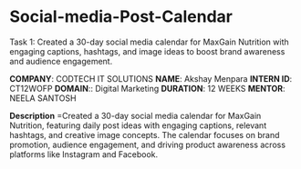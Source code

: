 # Social-media-Post-Calendar
Task 1: Created a 30-day social media calendar for MaxGain Nutrition with engaging captions, hashtags, and image ideas to boost brand awareness and audience engagement.

**COMPANY**: CODTECH IT SOLUTIONS
**NAME**: Akshay Menpara
**INTERN ID**: CT12WOFP
**DOMAIN**:: Digital Marketing
**DURATION**: 12 WEEKS
**MENTOR**: NEELA SANTOSH

**Description** =Created a 30-day social media calendar for MaxGain Nutrition, featuring daily post ideas with engaging captions, relevant hashtags, and creative image concepts. The calendar focuses on brand promotion, audience engagement, and driving product awareness across platforms like Instagram and Facebook.

